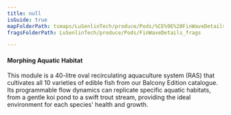 ```yaml
---
title: null
isGuide: true
mapFolderPath: tsmaps/LuSenlinTech/produce/Pods/%CE%9E%20FinWaveDetails
fragsFolderPath: LuSenlinTech/produce/Pods/FinWaveDetails_frags

---
```



<!-- tsGuideRenderComment {"guide":{"id":"y1Y4Qz24t","path":"LuSenlinTech/produce/Pods","fragmentFolderPath":"LuSenlinTech/produce/Pods/FinWaveDetails_frags"},"fragment":{"id":"y1Y4Qz24t","topLevelMapKey":"xrYo9a02GN","mapKeyChain":"xrYo9a02GN","guideID":"y1Y4Qz0Ae","guidePath":"c:/GitHub/MuddySpud/MuddySpud.github.io/tsmaps/LuSenlinTech/produce/Pods/FinWaveDetails.tspod","chartKey":"xrYo9a02GN","isLeaf":false,"options":[{"id":"y1Y4RC0UK","option":"How it works","order":1,"isAncillary":true},{"id":"y1Y4Rg1CX","option":"The science behind it","order":2,"isAncillary":true},{"id":"y1Y4S020w","option":"The technology","order":3,"isAncillary":true}]}} -->

#### Morphing Aquatic Habitat

This module is a 40-litre oval recirculating aquaculture system (RAS) that cultivates all 10 varieties of edible fish from our Balcony Edition catalogue. Its programmable flow dynamics can replicate specific aquatic habitats, from a gentle koi pond to a swift trout stream, providing the ideal environment for each species' health and growth.

